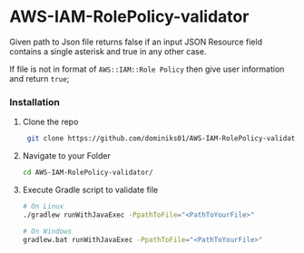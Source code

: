 # AWS-IAM-RolePolicy-validator

Given path to Json file returns false if an input JSON Resource field contains a single
asterisk and true in any other case.

If file is not in format of `AWS::IAM::Role Policy` then give user information and return ```true```;

### Installation

1. Clone the repo
   ```sh
    git clone https://github.com/dominiks01/AWS-IAM-RolePolicy-validator.git
    ```

2. Navigate to your Folder
    ```sh
    cd AWS-IAM-RolePolicy-validator/
    ```

3. Execute Gradle script to validate file
    ```sh
    # On Linux    
    ./gradlew runWithJavaExec -PpathToFile="<PathToYourFile>"
   
    # On Windows    
    gradlew.bat runWithJavaExec -PpathToFile="<PathToYourFile>"
    ```
